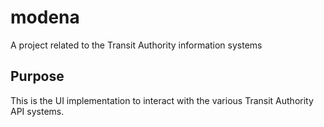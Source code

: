 # modena
A project related to the Transit Authority information systems

## Purpose
This is the UI implementation to interact with the various Transit Authority API systems.
